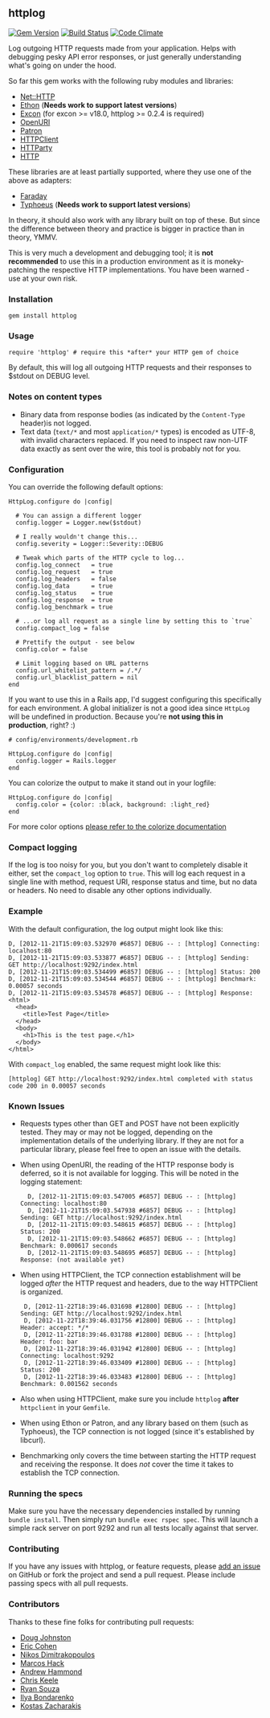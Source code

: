 ## httplog

[![Gem Version](https://badge.fury.io/rb/httplog.png)](http://badge.fury.io/rb/httplog) [![Build Status](https://travis-ci.org/trusche/httplog.svg?branch=master)](https://travis-ci.org/trusche/httplog) [![Code Climate](https://codeclimate.com/github/trusche/httplog.png)](https://codeclimate.com/github/trusche/httplog)

Log outgoing HTTP requests made from your application. Helps with debugging pesky API error responses, or just generally understanding what's going on under the hood. 

So far this gem works with the following ruby modules and libraries:

* [Net::HTTP](http://www.ruby-doc.org/stdlib-1.9.3/libdoc/net/http/rdoc/index.html)
* [Ethon](https://github.com/typhoeus/ethon) (**Needs work to support latest versions**)
* [Excon](https://github.com/geemus/excon) (for excon >= v18.0, httplog >= 0.2.4 is required)
* [OpenURI](http://www.ruby-doc.org/stdlib-1.9.3/libdoc/open-uri/rdoc/index.html)
* [Patron](https://github.com/toland/patron)
* [HTTPClient](https://github.com/nahi/httpclient)
* [HTTParty](https://github.com/jnunemaker/httparty)
* [HTTP](https://github.com/httprb/http)

These libraries are at least partially supported, where they use one of the above as adapters:

* [Faraday](https://github.com/technoweenie/faraday)
* [Typhoeus](https://github.com/typhoeus/typhoeus) (**Needs work to support latest versions**)

In theory, it should also work with any library built on top of these. But since
the difference between theory and practice is bigger in practice than in theory, YMMV.

This is very much a development and debugging tool; it is **not recommended** to
use this in a production environment as it is moneky-patching the respective HTTP implementations. 
You have been warned - use at your own risk.

### Installation

    gem install httplog

### Usage

    require 'httplog' # require this *after* your HTTP gem of choice

By default, this will log all outgoing HTTP requests and their responses to $stdout on DEBUG level. 

### Notes on content types

* Binary data from response bodies (as indicated by the `Content-Type` header)is not logged. 
* Text data (`text/*` and most `application/*` types) is encoded as UTF-8, with invalid characters replaced. If you need to inspect raw non-UTF data exactly as sent over the wire, this tool is probably not for you.

### Configuration

You can override the following default options:

    HttpLog.configure do |config|
     
      # You can assign a different logger
      config.logger = Logger.new($stdout)
      
      # I really wouldn't change this...
      config.severity = Logger::Severity::DEBUG
      
      # Tweak which parts of the HTTP cycle to log...
      config.log_connect   = true
      config.log_request   = true
      config.log_headers   = false
      config.log_data      = true
      config.log_status    = true
      config.log_response  = true
      config.log_benchmark = true
      
      # ...or log all request as a single line by setting this to `true`
      config.compact_log = false 
      
      # Prettify the output - see below
      config.color = false
      
      # Limit logging based on URL patterns
      config.url_whitelist_pattern = /.*/
      config.url_blacklist_pattern = nil
    end

If you want to use this in a Rails app, I'd suggest configuring this specifically for each environment. A global initializer is not a good idea since `HttpLog` will be undefined in production. Because you're **not using this in production**, right? :)

    # config/environments/development.rb
    
    HttpLog.configure do |config|
      config.logger = Rails.logger
    end

You can colorize the output to make it stand out in your logfile:

    HttpLog.configure do |config|
      config.color = {color: :black, background: :light_red}
    end

For more color options [please refer to the colorize documentation](https://github.com/fazibear/colorize/blob/master/README.md)

### Compact logging

If the log is too noisy for you, but you don't want to completely disable it either, set the `compact_log` option to `true`. This will log each request in a single line with method, request URI, response status and time, but no data or headers. No need to disable any other options individually.

### Example

With the default configuration, the log output might look like this:

    D, [2012-11-21T15:09:03.532970 #6857] DEBUG -- : [httplog] Connecting: localhost:80
    D, [2012-11-21T15:09:03.533877 #6857] DEBUG -- : [httplog] Sending: GET http://localhost:9292/index.html
    D, [2012-11-21T15:09:03.534499 #6857] DEBUG -- : [httplog] Status: 200
    D, [2012-11-21T15:09:03.534544 #6857] DEBUG -- : [httplog] Benchmark: 0.00057 seconds
    D, [2012-11-21T15:09:03.534578 #6857] DEBUG -- : [httplog] Response:
    <html>
      <head>
        <title>Test Page</title>
      </head>
      <body>
        <h1>This is the test page.</h1>
      </body>
    </html>

With `compact_log` enabled, the same request might look like this:

    [httplog] GET http://localhost:9292/index.html completed with status code 200 in 0.00057 seconds

### Known Issues

* Requests types other than GET and POST have not been explicitly tested.
  They may or may not be logged, depending on the implementation details of the underlying library.
  If they are not for a particular library, please feel free to open an issue with the details.

* When using OpenURI, the reading of the HTTP response body is deferred,
  so it is not available for logging. This will be noted in the logging statement:

        D, [2012-11-21T15:09:03.547005 #6857] DEBUG -- : [httplog] Connecting: localhost:80
        D, [2012-11-21T15:09:03.547938 #6857] DEBUG -- : [httplog] Sending: GET http://localhost:9292/index.html
        D, [2012-11-21T15:09:03.548615 #6857] DEBUG -- : [httplog] Status: 200
        D, [2012-11-21T15:09:03.548662 #6857] DEBUG -- : [httplog] Benchmark: 0.000617 seconds
        D, [2012-11-21T15:09:03.548695 #6857] DEBUG -- : [httplog] Response: (not available yet)

*  When using HTTPClient, the TCP connection establishment will be logged
   *after* the HTTP request and headers, due to the way HTTPClient is organized.

        D, [2012-11-22T18:39:46.031698 #12800] DEBUG -- : [httplog] Sending: GET http://localhost:9292/index.html
        D, [2012-11-22T18:39:46.031756 #12800] DEBUG -- : [httplog] Header: accept: */*
        D, [2012-11-22T18:39:46.031788 #12800] DEBUG -- : [httplog] Header: foo: bar
        D, [2012-11-22T18:39:46.031942 #12800] DEBUG -- : [httplog] Connecting: localhost:9292
        D, [2012-11-22T18:39:46.033409 #12800] DEBUG -- : [httplog] Status: 200
        D, [2012-11-22T18:39:46.033483 #12800] DEBUG -- : [httplog] Benchmark: 0.001562 seconds

* Also when using HTTPClient, make sure you include `httplog` **after** `httpclient` in your `Gemfile`.

* When using Ethon or Patron, and any library based on them (such as Typhoeus),
  the TCP connection is not logged (since it's established by libcurl).

* Benchmarking only covers the time between starting the HTTP request and receiving the response. It does *not* cover the time it takes to establish the TCP connection.

### Running the specs

Make sure you have the necessary dependencies installed by running `bundle install`.
Then simply run `bundle exec rspec spec`.
This will launch a simple rack server on port 9292 and run all tests locally against that server.

### Contributing

If you have any issues with httplog,
or feature requests,
please [add an issue](https://github.com/trusche/httplog/issues) on GitHub
or fork the project and send a pull request.
Please include passing specs with all pull requests.

### Contributors

Thanks to these fine folks for contributing pull requests:

* [Doug Johnston](https://github.com/dougjohnston)
* [Eric Cohen](https://github.com/eirc)
* [Nikos Dimitrakopoulos](https://github.com/nikosd)
* [Marcos Hack](https://github.com/marcoshack)
* [Andrew Hammond](https://github.com/andrhamm)
* [Chris Keele](https://github.com/christhekeele)
* [Ryan Souza](https://github.com/ryansouza)
* [Ilya Bondarenko](https://github.com/sedx)
* [Kostas Zacharakis](https://github.com/kzacharakis)
